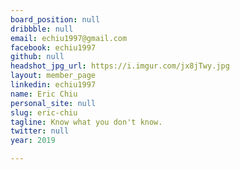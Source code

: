 ```yaml
---
board_position: null
dribbble: null
email: echiu1997@gmail.com
facebook: echiu1997
github: null
headshot_jpg_url: https://i.imgur.com/jx8jTwy.jpg
layout: member_page
linkedin: echiu1997
name: Eric Chiu
personal_site: null
slug: eric-chiu
tagline: Know what you don't know.
twitter: null
year: 2019

---
```

